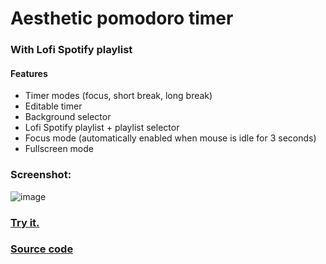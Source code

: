 # Aesthetic pomodoro timer
### With Lofi Spotify playlist

#### Features

- Timer modes (focus, short break, long break)
- Editable timer
- Background selector
- Lofi Spotify playlist + playlist selector
- Focus mode (automatically enabled when mouse is idle for 3 seconds)
- Fullscreen mode

### Screenshot: 

![image](https://github.com/user-attachments/assets/122655b2-67a5-47bd-9c43-f6ebc38a7fdb)



### [Try it.](https://mgdvp.github.io)
### [Source code](https://github.com/mgdvp/mgdvp.github.io)